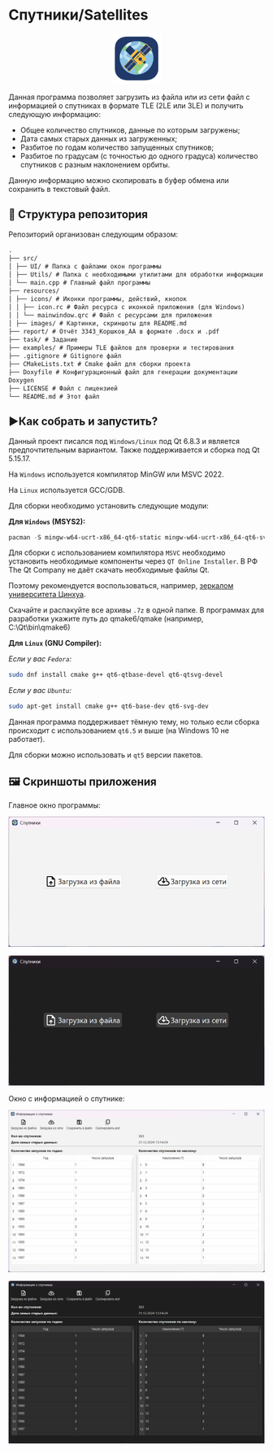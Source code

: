 # Спутники/Satellites

<div align="center"><img src="resources/icons/icon.svg" width="100" alt="Иконка"></div>

Данная программа позволяет загрузить из файла или из сети файл с информацией о спутниках в формате TLE (2LE или 3LE) и получить следующую информацию:

- Общее количество спутников, данные по которым загружены;
- Дата самых старых данных из загруженных;
- Разбитое по годам количество запущенных спутников;
- Разбитое по градусам (с точностью до одного градуса) количество спутников с разным наклонением орбиты.

Данную информацию можно скопировать в буфер обмена или сохранить в текстовый файл.

## **📁 Структура репозитория**

Репозиторий организован следующим образом:

```log
.
├── src/
│ ├── UI/ # Папка с файлами окон программы
│ ├── Utils/ # Папка с необходимыми утилитами для обработки информации
│ └── main.cpp # Главный файл программы 
├── resources/
│ ├── icons/ # Иконки программы, действий, кнопок
│ │ ├── icon.rc # Файл ресурса с иконкой приложения (для Windows)
│ │ └── mainwindow.qrc # Файл с ресурсами для приложения
│ ├── images/ # Картинки, скриншоты для README.md
├── report/ # Отчёт 3343_Коршков_АА в формате .docx и .pdf
├── task/ # Задание
├── examples/ # Примеры TLE файлов для проверки и тестирования
├── .gitignore # Gitignore файл
├── CMakeLists.txt # Cmake файл для сборки проекта
├── Doxyfile # Конфигурационный файл для генерации документации Doxygen
├── LICENSE # Файл с лицензией
└── README.md # Этот файл
```

## **▶️Как собрать и запустить?**

Данный проект писался под `Windows/Linux` под Qt 6.8.3 и является предпочтительным вариантом.
Также поддерживается и сборка под Qt 5.15.17.

На `Windows` используется компилятор MinGW или MSVC 2022.

На `Linux` используется GCC/GDB.

Для сборки необходимо установить следующие модули:

**Для `Windows` (MSYS2):**

```ps1
pacman -S mingw-w64-ucrt-x86_64-qt6-static mingw-w64-ucrt-x86_64-qt6-svg
```

Для сборки с использованием компилятора `MSVC` необходимо установить необходимые компоненты через `QT Online Installer`.
В РФ The Qt Company не даёт скачать необходимые файлы Qt.

Поэтому рекомендуется воспользоваться, например, [зеркалом университета Цинхуа](https://mirrors.tuna.tsinghua.edu.cn/qt/online/qtsdkrepository/windows_x86/desktop/qt6_683/qt6_683/qt.qt6.683.win64_msvc2022_64/).

Скачайте и распакуйте все архивы `.7z` в одной папке.
В программах для разработки укажите путь до qmake6/qmake (например, C:\Qt\bin\qmake6)

**Для `Linux` (GNU Compiler):**

*Если у вас `Fedora`:*

```bash
sudo dnf install cmake g++ qt6-qtbase-devel qt6-qtsvg-devel
```

*Если у вас `Ubuntu`:*

```bash
sudo apt-get install cmake g++ qt6-base-dev qt6-svg-dev
```

Данная программа поддерживает тёмную тему, но только если сборка происходит с использованием `qt6.5` и выше (на Windows 10 не работает).

Для сборки можно использовать и `qt5` версии пакетов.

## 🖼️ Скриншоты приложения

Главное окно программы:

![Главное окно](/resources/images/MainWindow_light.png)

![Главное окно (тёмный режим)](/resources/images/MainWindow_dark.png)

Окно с информацией о спутнике:

![Окно с информацией](/resources/images/InfoWindow_light.png)

![Окно с информацией (тёмный режим)](/resources/images/InfoWindow_dark.png)
